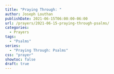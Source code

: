 ```yaml
---
title: "Praying Through: "
author: Joseph Louthan
publishDate: 2021-06-15T06:00:00-06:00
url: /prayers/2021-06-15-praying-through-psalms/
categories:
  - Prayers
tags:
  - "Psalms"
series:
  - "Praying Through: Psalms"
css: "prayer"
showtoc: false
draft: true
---
```

<div style="font-variant: small-caps;">

</div>

```text

```
